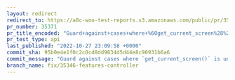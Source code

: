 ```yaml
---
layout: redirect
redirect_to: https://a8c-woo-test-reports.s3.amazonaws.com/public/pr/35371/api/index.html
pr_number: 35371
pr_title_encoded: "Guard+against+cases+where+%60get_current_screen%28%29%60+is+undefined."
pr_test_type: api
last_published: "2022-10-27 23:09:58 +0000"
commit_sha: 95b0e4e1f0c2c0cd8dd9834d5d44e8c90931b6a6
commit_message: "Guard against cases where `get_current_screen()` is undefined."
branch_name: fix/35346-features-controller
---
```

